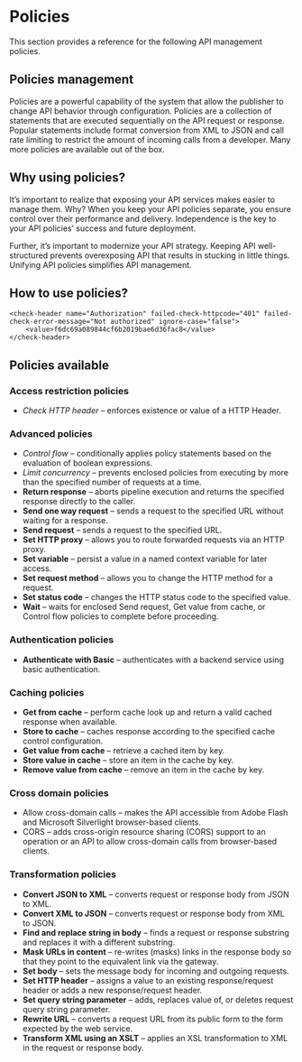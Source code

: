 # Policies
This section provides a reference for the following API management policies.

## Policies management
Policies are a powerful capability of the system that allow the publisher to change API behavior through configuration. Policies are a collection of statements that are executed sequentially on the API request or response. Popular statements include format conversion from XML to JSON and call rate limiting to restrict the amount of incoming calls from a developer. Many more policies are available out of the box.

## Why using policies?
It’s important to realize that exposing your API services makes easier to manage them. 
Why? When you keep your API policies separate, you ensure control over their performance and delivery. 
Independence is the key to your API policies’ success and future deployment.

Further, it’s important to modernize your API strategy. Keeping API well-structured prevents overexposing API that results in stucking in little things. Unifying API policies simplifies API management.

## How to use policies?
```
<check-header name="Authorization" failed-check-httpcode="401" failed-check-error-message="Not authorized" ignore-case="false">
    <value>f6dc69a089844cf6b2019bae6d36fac8</value>
</check-header>
```

## Policies available

### Access restriction policies
- *Check HTTP header* – enforces existence or value of a HTTP Header.

### Advanced policies
- *Control flow* – conditionally applies policy statements based on the evaluation of boolean expressions.
- *Limit concurrency* – prevents enclosed policies from executing by more than the specified number of requests at a time.
- **Return response** – aborts pipeline execution and returns the specified response directly to the caller.
- **Send one way request** – sends a request to the specified URL without waiting for a response.
- **Send request** – sends a request to the specified URL.
- **Set HTTP proxy** – allows you to route forwarded requests via an HTTP proxy.
- **Set variable** – persist a value in a named context variable for later access.
- **Set request method** – allows you to change the HTTP method for a request.
- **Set status code** – changes the HTTP status code to the specified value.
- **Wait** – waits for enclosed Send request, Get value from cache, or Control flow policies to complete before proceeding.

### Authentication policies
- **Authenticate with Basic** – authenticates with a backend service using basic authentication.

### Caching policies
- **Get from cache** – perform cache look up and return a valid cached response when available.
- **Store to cache** – caches response according to the specified cache control configuration.
- **Get value from cache** – retrieve a cached item by key.
- **Store value in cache** – store an item in the cache by key.
- **Remove value from cache** – remove an item in the cache by key.

### Cross domain policies
- Allow cross-domain calls – makes the API accessible from Adobe Flash and Microsoft Silverlight browser-based clients.
- CORS – adds cross-origin resource sharing (CORS) support to an operation or an API to allow cross-domain calls from browser-based clients.

### Transformation policies
- **Convert JSON to XML** – converts request or response body from JSON to XML.
- **Convert XML to JSON** – converts request or response body from XML to JSON.
- **Find and replace string in body** – finds a request or response substring and replaces it with a different substring.
- **Mask URLs in content** – re-writes (masks) links in the response body so that they point to the equivalent link via the gateway.
- **Set body** – sets the message body for incoming and outgoing requests.
- **Set HTTP header** – assigns a value to an existing response/request header or adds a new response/request header.
- **Set query string parameter** – adds, replaces value of, or deletes request query string parameter.
- **Rewrite URL** – converts a request URL from its public form to the form expected by the web service.
- **Transform XML using an XSLT** – applies an XSL transformation to XML in the request or response body.
